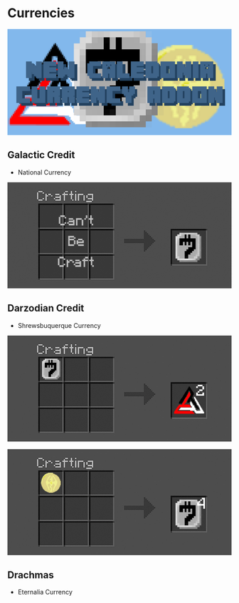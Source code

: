 # Currencies

![Background](../background.png)

## Galactic Credit
- National Currency

![credit_recipe.png](images/credit_recipe.png)

## Darzodian Credit
- Shrewsbuquerque Currency

![darchma_credit_recipe.gif](images/darchma_credit_recipe.gif)

![darchma_credit_revert.gif](images/darchma_credit_revert.gif)

## Drachmas 
- Eternalia Currency

